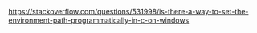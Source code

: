 https://stackoverflow.com/questions/531998/is-there-a-way-to-set-the-environment-path-programmatically-in-c-on-windows
